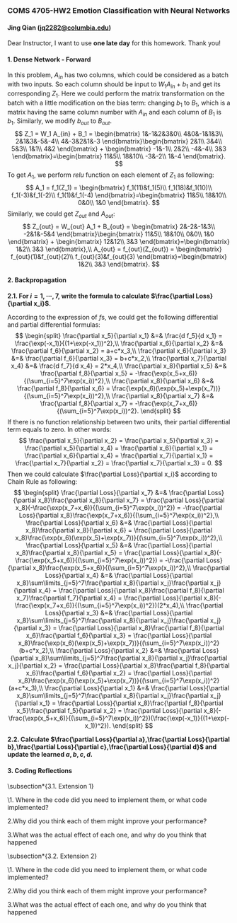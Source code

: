 ### COMS 4705-HW2 Emotion Classification with Neural Networks

####                               Jing Qian (jq2282@columbia.edu)

Dear Instructor, I want to use **one late day** for this homework. Thank you!

#### **1. Dense Network - Forward**

In this problem, $A_{in}$ has two columns, which could be considered as a batch with two inputs. So each column should be input to $W_1 A_{in} + b_1$ and get its corresponding $Z_1$. Here we could perform the matrix transformation on the batch with a little modification on the bias term: changing $b_1$ to $B_1$, which is a matrix having the same column number with $A_{in}$ and each column of $B_1$ is $b_1$. Similarly, we modify $b_{out}$ to $B_{out}$.
$$
Z_1 = W_1 A_{in} + B_1 = 
\begin{bmatrix}
1&-1&2&3&0\\
4&0&-1&1&3\\
2&1&3&-5&-4\\
4&-3&2&1&-3
\end{bmatrix}\begin{bmatrix}
2&1\\
3&4\\
5&3\\
1&1\\
4&2
\end{bmatrix} + \begin{bmatrix}
-1&-1\\
2&2\\
-4&-4\\
3&3
\end{bmatrix}=\begin{bmatrix}
11&5\\
18&10\\
-3&-2\\
1&-4
\end{bmatrix}.
$$
To get $A_1$, we perform *relu* function on each element of $Z_1$ as following:
$$
A_1 = f_1(Z_1) = \begin{bmatrix}
f_1(11)&f_1(5)\\
f_1(18)&f_1(10)\\
f_1(-3)&f_1(-2)\\
f_1(1)&f_1(-4)
\end{bmatrix}=\begin{bmatrix}
11&5\\
18&10\\
0&0\\
1&0
\end{bmatrix}.
$$
Similarly, we could get $Z_{out}$ and $A_{out}$:
$$
Z_{out} = W_{out} A_1 + B_{out} = 
\begin{bmatrix}
2&-2&-1&3\\
-2&1&-5&4
\end{bmatrix}\begin{bmatrix}
11&5\\
18&10\\
0&0\\
1&0
\end{bmatrix} + \begin{bmatrix}
12&12\\
3&3
\end{bmatrix}=\begin{bmatrix}
1&2\\
3&3
\end{bmatrix},\\
A_{out} = f_{out}(Z_{out}) = \begin{bmatrix}
f_{out}(1)&f_{out}(2)\\
f_{out}(3)&f_{out}(3)
\end{bmatrix}=\begin{bmatrix}
1&2\\
3&3
\end{bmatrix}.
$$


#### **2. Backpropagation**

**2.1. For $i=1,\cdots,7$, write the formula to calculate $\frac{\partial Loss}{\partial x_i}$.**

According to the expression of $f$s, we could get the following differential and partial differential formulas:
$$
\begin{split}
\frac{\partial x_5}{\partial x_1} &=& \frac{d f_5}{d x_1} = \frac{\exp(-x_1)}{(1+\exp(-x_1))^2},\\
\frac{\partial x_6}{\partial x_2} &=& \frac{\partial f_6}{\partial x_2} = a+c*x_3,\\
\frac{\partial x_6}{\partial x_3} &=& \frac{\partial f_6}{\partial x_3} = b+c*x_2,\\
\frac{\partial x_7}{\partial x_4} &=& \frac{d f_7}{d x_4} = 2*x_4,\\
\frac{\partial x_8}{\partial x_5} &=& \frac{\partial f_8}{\partial x_5} = -\frac{\exp(x_5+x_6)}{(\sum_{i=5}^7\exp(x_i))^2},\\
\frac{\partial x_8}{\partial x_6} &=& \frac{\partial f_8}{\partial x_6} = \frac{\exp(x_6)(\exp(x_5)+\exp(x_7))}{(\sum_{i=5}^7\exp(x_i))^2},\\
\frac{\partial x_8}{\partial x_7} &=& \frac{\partial f_8}{\partial x_7} = -\frac{\exp(x_7+x_6)}{(\sum_{i=5}^7\exp(x_i))^2}.
\end{split}
$$
If there is no function relationship between two units, their partial differential term equals to zero. In other words:
$$
\frac{\partial x_5}{\partial x_2} = \frac{\partial x_5}{\partial x_3} = \frac{\partial x_5}{\partial x_4} = \frac{\partial x_6}{\partial x_1} = \frac{\partial x_6}{\partial x_4} = \frac{\partial x_7}{\partial x_1} = \frac{\partial x_7}{\partial x_2} = \frac{\partial x_7}{\partial x_3} = 0.
$$
Then we could calculate $\frac{\partial Loss}{\partial x_i}$ according to Chain Rule as following:
$$
\begin{split}
\frac{\partial Loss}{\partial x_7} &=& \frac{\partial Loss}{\partial x_8}\frac{\partial x_8}{\partial x_7} = \frac{\partial Loss}{\partial x_8}(-\frac{\exp(x_7+x_6)}{(\sum_{i=5}^7\exp(x_i))^2}) = -\frac{\partial Loss}{\partial x_8}\frac{\exp(x_7+x_6)}{(\sum_{i=5}^7\exp(x_i))^2},\\
\frac{\partial Loss}{\partial x_6} &=& \frac{\partial Loss}{\partial x_8}\frac{\partial x_8}{\partial x_6} = \frac{\partial Loss}{\partial x_8}\frac{\exp(x_6)(\exp(x_5)+\exp(x_7))}{(\sum_{i=5}^7\exp(x_i))^2},\\
\frac{\partial Loss}{\partial x_5} &=& \frac{\partial Loss}{\partial x_8}\frac{\partial x_8}{\partial x_5} = \frac{\partial Loss}{\partial x_8}(-\frac{\exp(x_5+x_6)}{(\sum_{i=5}^7\exp(x_i))^2}) = -\frac{\partial Loss}{\partial x_8}\frac{\exp(x_5+x_6)}{(\sum_{i=5}^7\exp(x_i))^2},\\
\frac{\partial Loss}{\partial x_4} &=& \frac{\partial Loss}{\partial x_8}\sum\limits_{j=5}^7\frac{\partial x_8}{\partial x_j}\frac{\partial x_j}{\partial x_4} = \frac{\partial Loss}{\partial x_8}\frac{\partial f_8}{\partial x_7}\frac{\partial f_7}{\partial x_4} = \frac{\partial Loss}{\partial x_8}(-\frac{\exp(x_7+x_6)}{(\sum_{i=5}^7\exp(x_i))^2})(2*x_4),\\
\frac{\partial Loss}{\partial x_3} &=& \frac{\partial Loss}{\partial x_8}\sum\limits_{j=5}^7\frac{\partial x_8}{\partial x_j}\frac{\partial x_j}{\partial x_3} = \frac{\partial Loss}{\partial x_8}\frac{\partial f_8}{\partial x_6}\frac{\partial f_6}{\partial x_3} = \frac{\partial Loss}{\partial x_8}\frac{\exp(x_6)(\exp(x_5)+\exp(x_7))}{(\sum_{i=5}^7\exp(x_i))^2}(b+c*x_2),\\
\frac{\partial Loss}{\partial x_2} &=& \frac{\partial Loss}{\partial x_8}\sum\limits_{j=5}^7\frac{\partial x_8}{\partial x_j}\frac{\partial x_j}{\partial x_2} = \frac{\partial Loss}{\partial x_8}\frac{\partial f_8}{\partial x_6}\frac{\partial f_6}{\partial x_2} = \frac{\partial Loss}{\partial x_8}\frac{\exp(x_6)(\exp(x_5)+\exp(x_7))}{(\sum_{i=5}^7\exp(x_i))^2}(a+c*x_3),\\
\frac{\partial Loss}{\partial x_1} &=& \frac{\partial Loss}{\partial x_8}\sum\limits_{j=5}^7\frac{\partial x_8}{\partial x_j}\frac{\partial x_j}{\partial x_1} = \frac{\partial Loss}{\partial x_8}\frac{\partial f_8}{\partial x_5}\frac{\partial f_5}{\partial x_2} = \frac{\partial Loss}{\partial x_8}(-\frac{\exp(x_5+x_6)}{(\sum_{i=5}^7\exp(x_i))^2})(\frac{\exp(-x_1)}{(1+\exp(-x_1))^2}).
\end{split}
$$


**2.2. Calculate $\frac{\partial Loss}{\partial a},\frac{\partial Loss}{\partial b},\frac{\partial Loss}{\partial c},\frac{\partial Loss}{\partial d}$ and update the learned $a,b,c,d$.**







#### **3. Coding Reflections**

\subsection*{3.1. Extension 1}

\1. Where in the code did you need to implement them, or what code implemented?



2.Why did you think each of them might improve your performance? 



3.What was the actual effect of each one, and why do you think that happened



\subsection*{3.2. Extension 2}

\1. Where in the code did you need to implement them, or what code implemented?



2.Why did you think each of them might improve your performance? 



3.What was the actual effect of each one, and why do you think that happened
